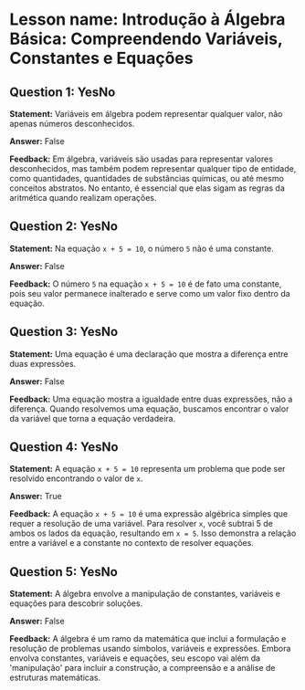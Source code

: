 # Lesson name: Introdução à Álgebra Básica: Compreendendo Variáveis, Constantes e Equações

## Question 1: YesNo

**Statement:** Variáveis em álgebra podem representar qualquer valor, não apenas números desconhecidos.

**Answer:** False

**Feedback:**
Em álgebra, variáveis são usadas para representar valores desconhecidos, mas também podem representar qualquer tipo de entidade, como quantidades, quantidades de substâncias químicas, ou até mesmo conceitos abstratos. No entanto, é essencial que elas sigam as regras da aritmética quando realizam operações.


## Question 2: YesNo

**Statement:** Na equação `x + 5 = 10`, o número `5` não é uma constante.

**Answer:** False

**Feedback:**
O número `5` na equação `x + 5 = 10` é de fato uma constante, pois seu valor permanece inalterado e serve como um valor fixo dentro da equação.


## Question 3: YesNo

**Statement:** Uma equação é uma declaração que mostra a diferença entre duas expressões.

**Answer:** False

**Feedback:**
Uma equação mostra a igualdade entre duas expressões, não a diferença. Quando resolvemos uma equação, buscamos encontrar o valor da variável que torna a equação verdadeira.


## Question 4: YesNo

**Statement:** A equação `x + 5 = 10` representa um problema que pode ser resolvido encontrando o valor de `x`.

**Answer:** True

**Feedback:**
A equação `x + 5 = 10` é uma expressão algébrica simples que requer a resolução de uma variável. Para resolver `x`, você subtrai 5 de ambos os lados da equação, resultando em `x = 5`. Isso demonstra a relação entre a variável e a constante no contexto de resolver equações.


## Question 5: YesNo

**Statement:** A álgebra envolve a manipulação de constantes, variáveis e equações para descobrir soluções.

**Answer:** False

**Feedback:**
A álgebra é um ramo da matemática que inclui a formulação e resolução de problemas usando símbolos, variáveis e expressões. Embora envolva constantes, variáveis e equações, seu escopo vai além da 'manipulação' para incluir a construção, a compreensão e a análise de estruturas matemáticas.

